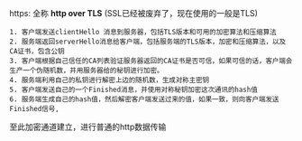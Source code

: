 https: 全称 **http over TLS** (SSL已经被废弃了，现在使用的一般是TLS)

	1. 客户端发送clientHello 消息到服务器，包括TLS版本和可用的加密算法和压缩算法
	2. 服务端返回serverHello消息给客户端，包括服务端的TLS版本，加密和压缩算法，以及CA证书，包含公钥
	3. 客户端根据自己信任的CA列表验证服务器返回的CA证书是否可信，如果可信的话，客户端会生产一个伪随机数，并用服务器给的秘钥进行加密。
	4. 服务端利用自己的私钥进行解密上边的随机数，生成对称主密钥
	5. 客户端发送自己的一个Finished消息，并使用对称秘钥加密这次通讯的hash值
	6. 服务端生成自己的hash值，然后解密客户端发送过来的值，如果一致，则向客户端发送Finished信号,
  
至此加密通道建立，进行普通的http数据传输